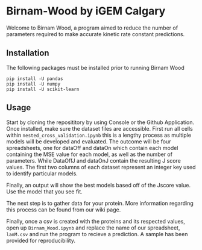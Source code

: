 # Birnam-Wood by iGEM Calgary
Welcome to Birnam Wood, a program aimed to reduce the number of parameters 
required to make accurate kinetic rate constant predictions.

## Installation
The following packages must be installed prior to running Birnam Wood
```
pip install -U pandas 
pip install -U numpy 
pip install -U scikit-learn
```
## Usage
Start by cloning the reposititory by using Console or the Github Application.
Once installed, make sure the dataset files are accessible. First run all cells
within ```nested_cross_validation.ipynb``` this is a lengthy process as multiple 
models will be developed and evaluated. The outcome will be four spreadsheets,
one for dataOff and dataOn which contain each model containing the MSE value for 
each model, as well as the number of parameters. While DataOffJ and dataOnJ 
contain the resulting J score values. The first two columns of each dataset 
represent an integer key used to identify particular models.

Finally, an output will show the best models based off of the Jscore value. Use 
the model that you see fit. 

The next step is to gather data for your protein. More information regarding this
process can be found from our wiki page. 

Finally, once a csv is created with the proteins and its respected values, open 
up ```Birnam_Wood.ipynb``` and replace the name of our spreadsheet, ```lanM.csv```
and run the program to recieve a prediction. A sample has been provided for 
reproducibility. 
